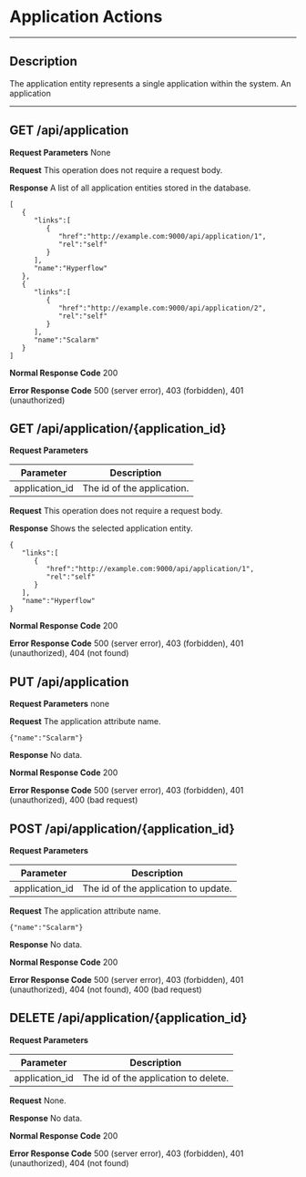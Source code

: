 ﻿# Application Actions
***

## Description
The application entity represents a single application within the system. An application 
***

## GET /api/application

**Request Parameters** None

**Request** This operation does not require a request body.

**Response** A list of all application entities stored in the database.

```
[  
   {  
      "links":[  
         {  
            "href":"http://example.com:9000/api/application/1",
            "rel":"self"
         }
      ],
      "name":"Hyperflow"
   },
   {  
      "links":[  
         {  
            "href":"http://example.com:9000/api/application/2",
            "rel":"self"
         }
      ],
      "name":"Scalarm"
   }
]
```

**Normal Response Code** 200

**Error Response Code** 500 (server error), 403 (forbidden), 401 (unauthorized)

## GET /api/application/{application_id}

**Request Parameters**

Parameter      | Description
-------------  | -------------
application_id | The id of the application.

**Request** This operation does not require a request body.

**Response** Shows the selected application entity.

```
{
   "links":[
      {
         "href":"http://example.com:9000/api/application/1",
         "rel":"self"
      }
   ],
   "name":"Hyperflow"
}
```

**Normal Response Code** 200

**Error Response Code** 500 (server error), 403 (forbidden), 401 (unauthorized), 404 (not found)

## PUT /api/application

**Request Parameters** none

**Request** The application attribute name.

    {"name":"Scalarm"}

**Response** No data.

**Normal Response Code** 200

**Error Response Code** 500 (server error), 403 (forbidden), 401 (unauthorized), 400 (bad request)

## POST /api/application/{application_id}

**Request Parameters** 

Parameter      | Description
-------------  | -------------
application_id | The id of the application to update.

**Request** The application attribute name.

    {"name":"Scalarm"}

**Response** No data.

**Normal Response Code** 200

**Error Response Code** 500 (server error), 403 (forbidden), 401 (unauthorized), 404 (not found), 400 (bad request)

## DELETE /api/application/{application_id}

**Request Parameters** 

Parameter      | Description
-------------  | -------------
application_id | The id of the application to delete.

**Request** None.

**Response** No data.

**Normal Response Code** 200

**Error Response Code** 500 (server error), 403 (forbidden), 401 (unauthorized), 404 (not found)